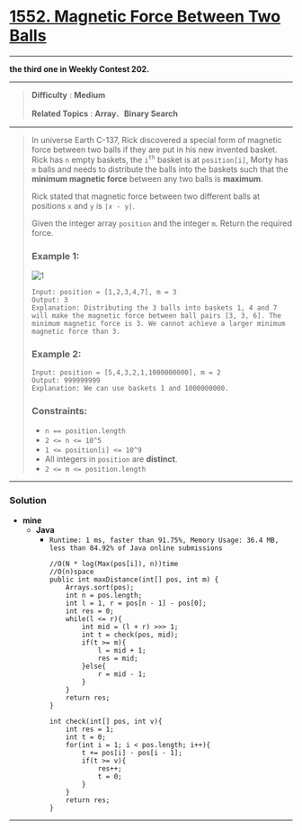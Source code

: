 # [1552. Magnetic Force Between Two Balls](https://leetcode.com/problems/magnetic-force-between-two-balls/)

---

**the third one in Weekly Contest 202.**

---

> **Difficulty** : **Medium**
>
> **Related Topics** : **Array**、**Binary Search**

---

> In universe Earth C-137, Rick discovered a special form of magnetic force between two balls if they are put in his new invented basket. Rick has `n` empty baskets, the `i`<sup>`th`</sup> basket is at `position[i]`, Morty has `m` balls and needs to distribute the balls into the baskets such that the **minimum magnetic force** between any two balls is **maximum**.
> 
> Rick stated that magnetic force between two different balls at positions `x` and `y` is `|x - y|`.
> 
> Given the integer array `position` and the integer `m`. Return the required force.
> 
> 
> 
> ### Example 1:
> ![1](https://assets.leetcode.com/uploads/2020/08/11/q3v1.jpg)
> ```
> Input: position = [1,2,3,4,7], m = 3
> Output: 3
> Explanation: Distributing the 3 balls into baskets 1, 4 and 7 will make the magnetic force between ball pairs [3, 3, 6]. The minimum magnetic force is 3. We cannot achieve a larger minimum magnetic force than 3.
> ```
> 
> ### Example 2:
> ```
> Input: position = [5,4,3,2,1,1000000000], m = 2
> Output: 999999999
> Explanation: We can use baskets 1 and 1000000000.
> ```
> 
> ### Constraints:
> * `n == position.length`
> * `2 <= n <= 10^5`
> * `1 <= position[i] <= 10^9`
> * All integers in `position` are **distinct**.
> * `2 <= m <= position.length`

---


### Solution
* **mine**
  * **Java**
    * `Runtime: 1 ms, faster than 91.75%, Memory Usage: 36.4 MB, less than 84.92% of Java online submissions`
      ```
      //O(N * log(Max(pos[i]), n))time
      //O(n)space
      public int maxDistance(int[] pos, int m) {
          Arrays.sort(pos);
          int n = pos.length;
          int l = 1, r = pos[n - 1] - pos[0];
          int res = 0;
          while(l <= r){
              int mid = (l + r) >>> 1;
              int t = check(pos, mid);
              if(t >= m){
                  l = mid + 1;
                  res = mid;
              }else{
                  r = mid - 1;
              }
          }
          return res;
      }

      int check(int[] pos, int v){
          int res = 1;
          int t = 0;
          for(int i = 1; i < pos.length; i++){
              t += pos[i] - pos[i - 1];
              if(t >= v){
                  res++;
                  t = 0;
              }
          }
          return res;
      }
      ```


---
